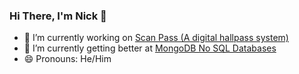### Hi There, I'm Nick 👋

- 🔭  I’m currently working on [Scan Pass (A digital hallpass system)](https://github.com/Nick-Fanelli/scan-pass)
- 🌱  I’m currently getting better at [MongoDB No SQL Databases](https://mongodb.com/)
- 😄  Pronouns: He/Him


<!-- ### GitHub Stats -->

<!-- 
![Nick-Fanelli's GitHub stats](https://github-readme-stats.vercel.app/api?username=nick-fanelli&show_icons=true&theme=cobalt&hide_border=true)

[![Top Langs](https://github-readme-stats.vercel.app/api/top-langs/?username=nick-fanelli&layout=compact&hide_border=true)](https://github.com/anuraghazra/github-readme-stats)
 -->
